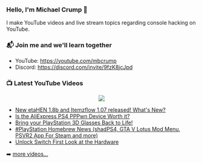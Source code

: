 ### Hello, I'm Michael Crump 👋

I make YouTube videos and live stream topics regarding console hacking on YouTube. 

### 📬 Join me and we'll learn together

- YouTube: https://youtube.com/mbcrump
- Discord: https://discord.com/invite/9fzK8jcJpd

### 📺 Latest YouTube Videos

<div align="center">

[<img src="https://img.shields.io/badge/-Subscribe-red?style=for-the-badge&logo=youtube&logoColor=white"/>](https://www.youtube.com/c/mbcrump?sub_confirmation=1)

</div>

<!-- YOUTUBE:START -->
- [New etaHEN 1.8b and Itemzflow 1.07 released! What&#39;s New?](https://www.youtube.com/watch?v=SBKG8YYG3tc)
- [Is the AliExpress PS4 PPPwn Device Worth it?](https://www.youtube.com/watch?v=SDLPJLAas-4)
- [Bring your PlayStation 3D Glasses Back to Life!](https://www.youtube.com/watch?v=uYrsFT3Hm_0)
- [#PlayStation Homebrew News &lpar;shadPS4, GTA V Lotus Mod Menu, PSVR2 App For Steam and more&rpar;](https://www.youtube.com/watch?v=rqdW4XKmmsM)
- [Unlock Switch First Look at the Hardware](https://www.youtube.com/watch?v=0Nh9uyEMqjo)
<!-- YOUTUBE:END -->

➡️ [more videos...](https://youtube.com/mbcrump)

